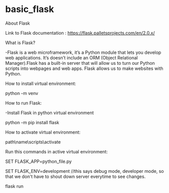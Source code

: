 # basic_flask
About Flask
 
 Link to Flask documentation : https://flask.palletsprojects.com/en/2.0.x/
 
 What is Flask?
 
 -Flask is a web microframework, it’s a Python module that lets you develop web applications. It’s doesn’t include an ORM (Object Relational Manager).Flask has a built-in server that will allow us to turn our Python scripts into webpages and web apps. Flask allows us to make websites with Python. 
 
 How to install virtual environment:
 
 python -m venv 
 
 How to run Flask:
 
 -Install Flask in python virtual environment
 
 python -m pip install flask
 
 How to activate virtual environment:
 
 path\name\scripts\activate
 
 Run this commands in active virtual environment:
  
 SET FLASK_APP=python_file.py
 
 SET FLASK_ENV=development    //this says debug mode, developer mode, so that we don't have to shout down server everytime to see changes.
 
 flask run
